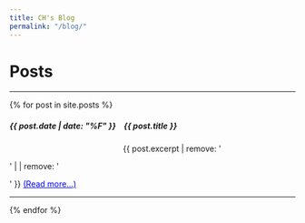 ```yaml
---
title: CH's Blog
permalink: "/blog/"
---
```

<!-- style='font-weight: bold;' -->

# Posts
---
{% for post in site.posts %}
<h5 style='font-weight: bold;'>{{ post.date | date: "%F" }} &ensp; {{ post.title }}</h5>
<p style="margin-left: 200px">
    {{ post.excerpt | remove: '<p>' | | remove: '</p>' }}
    <a href="{{ post.url }}" style="color:blue;">(Read more...)</a>
</p>
<hr>
{% endfor %}


